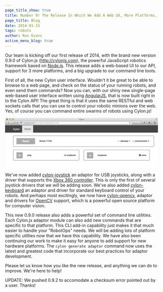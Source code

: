 ```yaml
---
page_title_show: true
title: Number 9! The Release In Which We Add A Web UX, More Platforms, and Tools
page_title: Blog
date: 2014-01-15
tags: robots
author: Ron Evans
active_menu_blog: true
---
```


Our team is kicking off our first release of 2014, with the brand new version 0.9.0 of Cylon.js (<a href="http://cylonjs.com" target="blank">http://cylonjs.com</a>), the powerful JavaScript robotics framework based on <a href="http://nodejs.org/" target="blank">Node.js</a>. This release adds a web-based UI to our API, support for 3 more platforms, and a big upgrade to our command line tools.

First of all, the new Cylon user interface. Wouldn't it be great to be able to browse to a web page, and check on the status of your running robots, and even send them commands? Now you can, with our shiny new single-page web-based user interface written using <a href="http://angularjs.org/" target="blank">AngularJS</a>, that is now built right in to the Cylon API! The great thing is that it uses the same RESTful and web sockets calls that you can use to control your robotic minions over the web. Yes, of *course* you can command entire swarms of robots using Cylon.js!

<a href="/images/screenshots/api-ng-app.png" target="_blank">
  <img class="full-width" alt="Angular App Screenshot" src="/images/screenshots/api-ng-app.png">
</a>

We've now added <a href="https://github.com/hybridgroup/cylon-joystick" target="blank">cylon-joystick</a> an adaptor for USB joysticks, along with a driver that supports the <a href="http://en.wikipedia.org/wiki/Xbox_360_Controller" target="blank">Xbox 360 controller</a>. This is only the first of several joystick drivers that we will be adding soon. We've also added <a href="https://github.com/hybridgroup/cylon-keyboard" target="blank">cylon-keyboard</a> an adaptor and driver for standard keyboard control of your robots. And perhaps most excitingly, we now have <a href="https://github.com/hybridgroup/cylon-opencv" target="blank">cylon-opencv</a>, adaptor and drivers for <a href="http://opencv.org/" target="blank">OpenCV</a> support, which is a powerful open source platform for computer vision.

This new 0.9.0 release also adds a powerful set of command line utilities. Each Cylon.js adaptor module can also add new commands that are specific to that platform. This CLI add-in capability just makes it that much easier to handle your "RobotOps" needs. We will be adding lots of platform specific utilties now that we have this capability. We have also been continuing our work to make it easy for anyone to add support for new hardware platforms. The `cylon generate adaptor` command now uses the latest and greatest code that incorporate our best practices for adaptor development.

Please let us know how you like the new release, and anything we can do to improve. We're here to help!

UPDATE: We pushed 0.9.2 to accomodate a checksum error pointed out by a user. Thanks!
